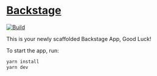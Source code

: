 # [Backstage](https://backstage.io)

[![Build](https://github.com/grayc-de/backstage/actions/workflows/build.yaml/badge.svg)](https://github.com/grayc-de/backstage/actions/workflows/build.yaml)

This is your newly scaffolded Backstage App, Good Luck!

To start the app, run:

```sh
yarn install
yarn dev
```
